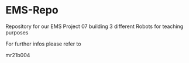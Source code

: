 # EMS-Repo
Repository for our EMS Project 07 building 3 different Robots for teaching purposes

For further infos please refer to

mr21b004
